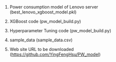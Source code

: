 1. Power consumption model of Lenovo server (best_lenovo_xgboost_model.pkl)

2. XGBoost code (pw_model_build.py)

3. Hyperparameter Tuning code (pw_model_build.py)

4. sample_data (sample_data.csv)

5. Web site URL to be downloaded (https://github.com/YingFengHsu/PW_model)
